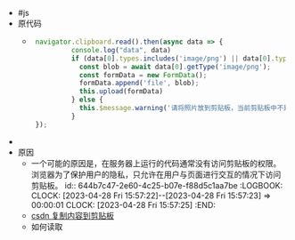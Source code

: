- #js
- 原代码
	- ```js
	   navigator.clipboard.read().then(async data => {
	            console.log("data", data)
	            if (data[0].types.includes('image/png') || data[0].types.includes('image/jpeg')) {
	              const blob = await data[0].getType('image/png');
	              const formData = new FormData();
	              formData.append('file', blob);
	              this.upload(formData)
	            } else {
	              this.$message.warning('请将照片放到剪贴板，当前剪贴板中不是图片')
	            }
	   });
	  ```
-
- 原因
	- 一个可能的原因是，在服务器上运行的代码通常没有访问剪贴板的权限。浏览器为了保护用户的隐私，只允许在用户与页面进行交互的情况下访问剪贴板。
	  id:: 644b7c47-2e60-4c25-b07e-f88d5c1aa7be
	  :LOGBOOK:
	  CLOCK: [2023-04-28 Fri 15:57:22]--[2023-04-28 Fri 15:57:23] =>  00:00:01
	  CLOCK: [2023-04-28 Fri 15:57:25]
	  :END:
	- [csdn 复制内容到剪贴板](https://blog.csdn.net/qq_58340302/article/details/124480086)
	- 如何读取